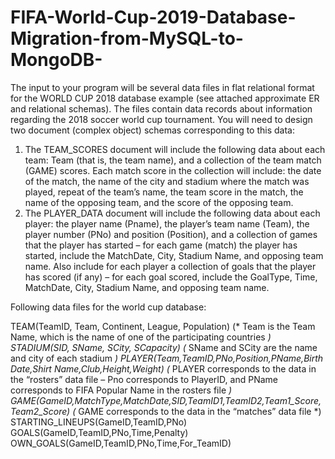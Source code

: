 # FIFA-World-Cup-2019-Database-Migration-from-MySQL-to-MongoDB-

The input to your program will be several data files in flat relational format for the WORLD CUP 2018 database example (see attached approximate ER and relational schemas). The files contain data records about information regarding the 2018 soccer world cup tournament. You will need to design two document (complex object) schemas corresponding to this data:

1.	The TEAM_SCORES document will include the following data about each team: Team (that is, the team name), and a collection of the team match (GAME) scores. Each match score in the collection will include: the date of the match, the name of the city and stadium where the match was played, repeat of the team’s name, the team score in the match, the name of the opposing team, and the score of the opposing team.
2.	The PLAYER_DATA document will include the following data about each player: the player name (Pname), the player’s team name (Team), the player number (PNo) and position (Position), and a collection of games that the player has started – for each game (match) the player  has started, include the MatchDate, City, Stadium Name, and opposing team name. Also include for each player a collection of goals that the player has scored (if any) – for each goal scored, include the GoalType, Time, MatchDate, City, Stadium Name, and opposing team name.

Following data files for the world cup database:

TEAM(TeamID, Team, Continent, League, Population)
(* Team is the Team Name, which is the name of one of the participating countries *)
STADIUM(SID, SName, SCity, SCapacity)
(* SName and SCity are the name and city of each stadium *)
PLAYER(Team,TeamID,PNo,Position,PName,Birth Date,Shirt Name,Club,Height,Weight)
(* PLAYER corresponds to the data in the “rosters” data file – Pno corresponds to PlayerID,
and PName corresponds to FIFA Popular Name in the rosters file *)
GAME(GameID,MatchType,MatchDate,SID,TeamID1,TeamID2,Team1_Score,Team2_Score)
(* GAME corresponds to the data in the “matches” data file *)
STARTING_LINEUPS(GameID,TeamID,PNo)
GOALS(GameID,TeamID,PNo,Time,Penalty)
OWN_GOALS(GameID,TeamID,PNo,Time,For_TeamID)
